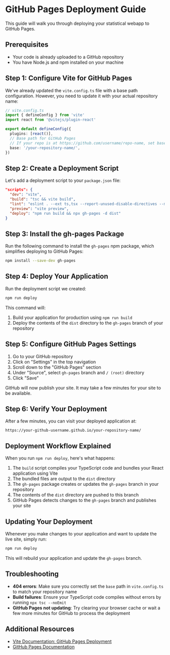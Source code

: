 # GitHub Pages Deployment Guide

This guide will walk you through deploying your statistical webapp to GitHub Pages.

## Prerequisites
- Your code is already uploaded to a GitHub repository
- You have Node.js and npm installed on your machine

## Step 1: Configure Vite for GitHub Pages

We've already updated the `vite.config.ts` file with a base path configuration. However, you need to update it with your actual repository name:

```typescript
// vite.config.ts
import { defineConfig } from 'vite'
import react from '@vitejs/plugin-react'

export default defineConfig({
  plugins: [react()],
  // Base path for GitHub Pages
  // If your repo is at https://github.com/username/repo-name, set base: '/repo-name/'
  base: '/your-repository-name/',
})
```

## Step 2: Create a Deployment Script

Let's add a deployment script to your `package.json` file:

```json
"scripts": {
  "dev": "vite",
  "build": "tsc && vite build",
  "lint": "eslint . --ext ts,tsx --report-unused-disable-directives --max-warnings 0",
  "preview": "vite preview",
  "deploy": "npm run build && npx gh-pages -d dist"
}
```

## Step 3: Install the gh-pages Package

Run the following command to install the `gh-pages` npm package, which simplifies deploying to GitHub Pages:

```bash
npm install --save-dev gh-pages
```

## Step 4: Deploy Your Application

Run the deployment script we created:

```bash
npm run deploy
```

This command will:
1. Build your application for production using `npm run build`
2. Deploy the contents of the `dist` directory to the `gh-pages` branch of your repository

## Step 5: Configure GitHub Pages Settings

1. Go to your GitHub repository
2. Click on "Settings" in the top navigation
3. Scroll down to the "GitHub Pages" section
4. Under "Source", select `gh-pages` branch and `/ (root)` directory
5. Click "Save"

GitHub will now publish your site. It may take a few minutes for your site to be available.

## Step 6: Verify Your Deployment

After a few minutes, you can visit your deployed application at:
```
https://your-github-username.github.io/your-repository-name/
```

## Deployment Workflow Explained

When you run `npm run deploy`, here's what happens:

1. The `build` script compiles your TypeScript code and bundles your React application using Vite
2. The bundled files are output to the `dist` directory
3. The `gh-pages` package creates or updates the `gh-pages` branch in your repository
4. The contents of the `dist` directory are pushed to this branch
5. GitHub Pages detects changes to the `gh-pages` branch and publishes your site

## Updating Your Deployment

Whenever you make changes to your application and want to update the live site, simply run:

```bash
npm run deploy
```

This will rebuild your application and update the `gh-pages` branch.

## Troubleshooting

- **404 errors**: Make sure you correctly set the `base` path in `vite.config.ts` to match your repository name
- **Build failures**: Ensure your TypeScript code compiles without errors by running `npx tsc --noEmit`
- **GitHub Pages not updating**: Try clearing your browser cache or wait a few more minutes for GitHub to process the deployment

## Additional Resources
- [Vite Documentation: GitHub Pages Deployment](https://vitejs.dev/guide/static-deploy.html#github-pages)
- [GitHub Pages Documentation](https://docs.github.com/en/pages)